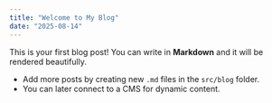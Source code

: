 ```yaml
---
title: "Welcome to My Blog"
date: "2025-08-14"
---
```


This is your first blog post! You can write in **Markdown** and it will be rendered beautifully.

- Add more posts by creating new `.md` files in the `src/blog` folder.
- You can later connect to a CMS for dynamic content.
